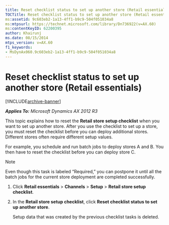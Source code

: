```yaml
---
title: Reset checklist status to set up another store (Retail essentials)
TOCTitle: Reset checklist status to set up another store (Retail essentials)
ms:assetid: 9c603eb2-1a13-4ff1-b9c9-504f051034a8
ms:mtpsurl: https://technet.microsoft.com/library/Dn736922(v=AX.60)
ms:contentKeyID: 62200395
author: Khairunj
ms.date: 08/15/2014
mtps_version: v=AX.60
f1_keywords:
- MsDynAx060.9c603eb2-1a13-4ff1-b9c9-504f051034a8
---
```


# Reset checklist status to set up another store (Retail essentials) 


[!INCLUDE[archive-banner](includes/archive-banner.md)]


_**Applies To:** Microsoft Dynamics AX 2012 R3_

This topic explains how to reset the **Retail store setup checklist** when you want to set up another store. After you use the checklist to set up a store, you must reset the checklist before you can deploy additional stores. Different stores often require different setup values.

For example, you schedule and run batch jobs to deploy stores A and B. You then have to reset the checklist before you can deploy store C.


> [!NOTE]
> <P>Even though this task is labeled “Required,” you can postpone it until all the batch jobs for the current store deployment are completed successfully.</P>



1.  Click **Retail essentials** \> **Channels** \> **Setup** \> **Retail store setup checklist**.

2.  In the **Retail store setup checklist**, click **Reset checklist status to set up another store**.
    
    Setup data that was created by the previous checklist tasks is deleted.

  


